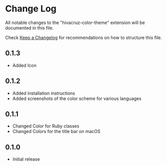 # Change Log
All notable changes to the "hivacruz-color-theme" extension will be documented in this file.

Check [Keep a Changelog](http://keepachangelog.com/) for recommendations on how to structure this file.

## 0.1.3

- Added Icon

## 0.1.2

- Added installation instructions
- Added screenshots of the color scheme for various languages

## 0.1.1

- Changed Color for Ruby classes
- Changed Colors for the title bar on macOS

## 0.1.0

- Initial release

